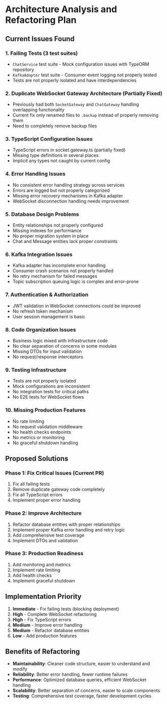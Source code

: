 # Architecture Analysis and Refactoring Plan

## Current Issues Found

### 1. **Failing Tests (3 test suites)**
- `ChatService` test suite - Mock configuration issues with TypeORM repository
- `KafkaAdapter` test suite - Consumer event logging not properly tested
- Tests are not properly isolated and have interdependencies

### 2. **Duplicate WebSocket Gateway Architecture** (Partially Fixed)
- Previously had both `SocketGateway` and `ChatGateway` handling overlapping functionality
- Current fix only renamed files to `.backup` instead of properly removing them
- Need to completely remove backup files

### 3. **TypeScript Configuration Issues**
- TypeScript errors in socket.gateway.ts (partially fixed)
- Missing type definitions in several places
- Implicit any types not caught by current config

### 4. **Error Handling Issues**
- No consistent error handling strategy across services
- Errors are logged but not properly categorized
- Missing error recovery mechanisms in Kafka adapter
- WebSocket disconnection handling needs improvement

### 5. **Database Design Problems**
- Entity relationships not properly configured
- Missing indexes for performance
- No proper migration system in place
- Chat and Message entities lack proper constraints

### 6. **Kafka Integration Issues**
- Kafka adapter has incomplete error handling
- Consumer crash scenarios not properly handled
- No retry mechanism for failed messages
- Topic subscription queuing logic is complex and error-prone

### 7. **Authentication & Authorization**
- JWT validation in WebSocket connections could be improved
- No refresh token mechanism
- User session management is basic

### 8. **Code Organization Issues**
- Business logic mixed with infrastructure code
- No clear separation of concerns in some modules
- Missing DTOs for input validation
- No request/response interceptors

### 9. **Testing Infrastructure**
- Tests are not properly isolated
- Mock configurations are inconsistent
- No integration tests for critical paths
- No E2E tests for WebSocket flows

### 10. **Missing Production Features**
- No rate limiting
- No request validation middleware
- No health checks endpoints
- No metrics or monitoring
- No graceful shutdown handling

## Proposed Solutions

### Phase 1: Fix Critical Issues (Current PR)
1. Fix all failing tests
2. Remove duplicate gateway code completely
3. Fix all TypeScript errors
4. Implement proper error handling

### Phase 2: Improve Architecture
1. Refactor database entities with proper relationships
2. Implement proper Kafka error handling and retry logic
3. Add comprehensive test coverage
4. Implement DTOs and validation

### Phase 3: Production Readiness
1. Add monitoring and metrics
2. Implement rate limiting
3. Add health checks
4. Implement graceful shutdown

## Implementation Priority

1. **Immediate** - Fix failing tests (blocking deployment)
2. **High** - Complete WebSocket refactoring
3. **High** - Fix TypeScript errors
4. **Medium** - Improve error handling
5. **Medium** - Refactor database entities
6. **Low** - Add production features

## Benefits of Refactoring

- **Maintainability**: Cleaner code structure, easier to understand and modify
- **Reliability**: Better error handling, fewer runtime failures
- **Performance**: Optimized database queries, efficient WebSocket handling
- **Scalability**: Better separation of concerns, easier to scale components
- **Testing**: Comprehensive test coverage, faster development cycles